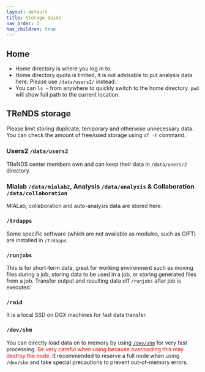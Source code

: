 ```yaml
---
layout: default
title: Storage Guide
nav_order: 3
has_children: true
---
```

## Home

-   Home directory is where you log in to.
-   Home directory quota is limited, it is not advisable to put analysis
    data here. Please use `/data/users2/`<your directory> instead.
-   You can `ls ~` from anywhere to quickly switch to the home
    directory. `pwd` will show full path to the current location.

## TReNDS storage

Please limit storing duplicate, temporary and otherwise unnecessary
data. You can check the amount of free/used storage using `df -h`
command.

### Users2 `/data/users2`

TReNDS center members own and can keep their data in
`/data/users/2`<campusID> directory.

### Mialab `/data/mialab2`, Analysis `/data/analysis` & Collaboration `/data/collaboration`

MIALab, collaboration and auto-analysis data are stored here.

### `/trdapps`

Some specific software (which are not available as modules, such as
GIFT) are installed in `/trdapps`.

### `/runjobs`

This is for short-term data, great for working environment such as
moving files during a job, storing data to be used in a job, or storing
generated files from a job. Transfer output and resulting data off
`/runjobs` after job is executed.

### `/raid`

It is a local SSD on DGX machines for fast data transfer.

### `/dev/shm`

You can directly load data on to memory by using
[`/dev/shm`](https://www.cyberciti.biz/tips/what-is-devshm-and-its-practical-usage.html)
for very fast processing. <span style="color:#ff0000">Be very careful
when using because overloading this may destroy the node.</span> It
recommended to reserve a full node when using `/dev/shm` and take
special precautions to prevent out-of-memory errors.